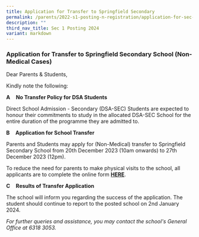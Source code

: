 ```yaml
---
title: Application for Transfer to Springfield Secondary
permalink: /parents/2022-s1-posting-n-registration/application-for-sec-1-transfer-to-springfield-secondary/
description: ""
third_nav_title: Sec 1 Posting 2024
variant: markdown
---
```

### Application for Transfer to Springfield Secondary School (Non-Medical Cases)

Dear Parents & Students,  
  
Kindly note the following:  

**A**    **No Transfer Policy for DSA Students**

Direct School Admission - Secondary (DSA-SEC) Students are expected to honour their commitments to study in the allocated DSA-SEC School for the entire duration of the programme they are admitted to. 

**B**    **Application for School Transfer**

Parents and Students may apply for (Non-Medical) transfer to Springfield Secondary School from 20th December 2023 (10am onwards) to 27th December 2023 (12pm).

To reduce the need for parents to make physical visits to the school, all applicants are to complete the online form [**HERE**](https://form.gov.sg/657ae8896769b400125d6647).

**C**    **Results of Transfer Application**

The school will inform you regarding the success of the application. The student should continue to report to the posted school on 2nd January 2024.  
  
_For further queries and assistance, you may contact the school's General Office at 6318 3053._